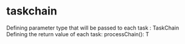 # taskchain

Defining parameter type that will be passed to each task :
TaskChain<ParameterType> Defining the return value of each task:
processChain<T>(): T
